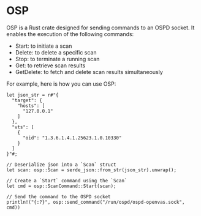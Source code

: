 # OSP

OSP is a Rust crate designed for sending commands to an OSPD socket. It enables
 the execution of the following commands:

- Start: to initiate a scan
- Delete: to delete a specific scan
- Stop: to terminate a running scan
- Get: to retrieve scan results
- GetDelete: to fetch and delete scan results simultaneously

For example, here is how you can use OSP:

```rust,ignore
let json_str = r#"{
  "target": {
    "hosts": [
      "127.0.0.1"
    ]
  },
  "vts": [
    {
      "oid": "1.3.6.1.4.1.25623.1.0.10330"
    }
  ]
}"#;

// Deserialize json into a `Scan` struct
let scan: osp::Scan = serde_json::from_str(json_str).unwrap();

// Create a `Start` command using the `Scan`
let cmd = osp::ScanCommand::Start(scan);

// Send the command to the OSPD socket
println!("{:?}", osp::send_command("/run/ospd/ospd-openvas.sock", cmd))
```
